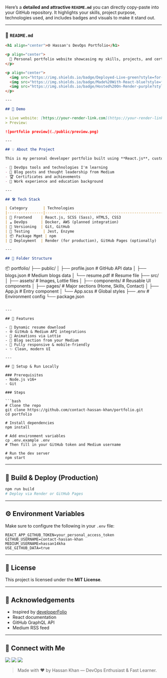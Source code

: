 Here’s a **detailed and attractive `README.md`** you can directly copy-paste into your GitHub repository. It highlights your skills, project purpose, technologies used, and includes badges and visuals to make it stand out.

---

### 📄 `README.md`

```markdown
<h1 align="center">🌐 Hassan's DevOps Portfolio</h1>

<p align="center">
  🚀 Personal portfolio website showcasing my skills, projects, and certifications in DevOps, Cloud, and Software Engineering.
</p>

<p align="center">
  <img src="https://img.shields.io/badge/Deployed-Live-green?style=for-the-badge&logo=vercel&logoColor=white" />
  <img src="https://img.shields.io/badge/Made%20With-React-blue?style=for-the-badge&logo=react" />
  <img src="https://img.shields.io/badge/Hosted%20On-Render-purple?style=for-the-badge&logo=render" />
</p>

---

## 📸 Demo

> Live website: [https://your-render-link.com](https://your-render-link.com)  
> Preview:

![portfolio preview](./public/preview.png)

---

## 💡 About the Project

This is my personal developer portfolio built using **React.js**, customized with my own data and designed to showcase:

- 🔧 DevOps tools and technologies I'm learning
- 🧠 Blog posts and thought leadership from Medium
- 🏆 Certificates and achievements
- 💼 Work experience and education background

---

## 🛠 Tech Stack

| Category       | Technologies                                               |
|----------------|------------------------------------------------------------|
| 🚀 Frontend    | React.js, SCSS (Sass), HTML5, CSS3                         |
| ☁️ DevOps      | Docker, AWS (planned integration)                         |
| 🔗 Versioning  | Git, GitHub                                                |
| 🧪 Testing      | Jest, Enzyme                                              |
| 📦 Package Mgmt | npm                                                       |
| 📂 Deployment  | Render (for production), GitHub Pages (optionally)         |

---

## 📁 Folder Structure

```
📦 portfolio/
├── public/
│   ├── profile.json         # GitHub API data
│   ├── blogs.json           # Medium blogs data
│   └── resume.pdf           # Resume file
├── src/
│   ├── assets/              # Images, Lottie files
│   ├── components/          # Reusable UI components
│   ├── pages/               # Major sections (Home, Skills, Contact)
│   ├── App.js               # Entry component
│   └── App.scss             # Global styles
├── .env                     # Environment config
└── package.json
```

---

## 📜 Features

- 📄 Dynamic resume download
- 🌐 GitHub & Medium API integrations
- 🎨 Animations via Lottie
- 🧠 Blog section from your Medium
- 📱 Fully responsive & mobile-friendly
- ✨ Clean, modern UI

---

## 🔧 Setup & Run Locally

### Prerequisites
- Node.js v16+
- Git

### Steps

```bash
# Clone the repo
git clone https://github.com/contact-hassan-khan/portfolio.git
cd portfolio

# Install dependencies
npm install

# Add environment variables
cp .env.example .env
# Then fill in your GitHub token and Medium username

# Run the dev server
npm start
```

---

## 🚀 Build & Deploy (Production)

```bash
npm run build
# Deploy via Render or GitHub Pages
```

---

## ⚙️ Environment Variables

Make sure to configure the following in your `.env` file:

```
REACT_APP_GITHUB_TOKEN=your_personal_access_token
GITHUB_USERNAME=contact-hassan-khan
MEDIUM_USERNAME=hassan14kha
USE_GITHUB_DATA=true
```

---

## 📜 License

This project is licensed under the **MIT License**.

---

## 🙌 Acknowledgements

- Inspired by [developerFolio](https://github.com/saadpasta/developerFolio)
- React documentation
- GitHub GraphQL API
- Medium RSS feed

---

## 🤝 Connect with Me

<p align="left">
  <a href="https://www.linkedin.com/in/contact-hassankhan" target="_blank"><img src="https://img.shields.io/badge/LinkedIn-blue?style=for-the-badge&logo=linkedin" /></a>
  <a href="https://github.com/contact-hassan-khan" target="_blank"><img src="https://img.shields.io/badge/GitHub-100000?style=for-the-badge&logo=github" /></a>
  <a href="https://medium.com/@hassan14kha" target="_blank"><img src="https://img.shields.io/badge/Medium-black?style=for-the-badge&logo=medium" /></a>
</p>

> Made with ❤️ by Hassan Khan — DevOps Enthusiast & Fast Learner.
```

